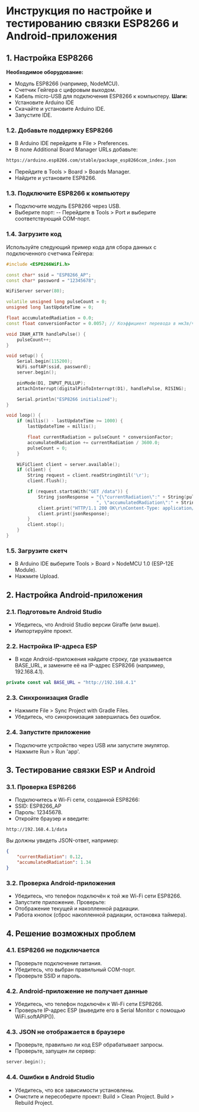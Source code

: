 # Инструкция по настройке и тестированию связки ESP8266 и Android-приложения
## 1. Настройка ESP8266
**Необходимое оборудование:**
- Модуль ESP8266 (например, NodeMCU).
- Счетчик Гейгера с цифровым выходом.
- Кабель micro-USB для подключения ESP8266 к компьютеру.
**Шаги:**
- Установите Arduino IDE
- Скачайте и установите Arduino IDE.
- Запустите IDE.
### 1.2. Добавьте поддержку ESP8266
- В Arduino IDE перейдите в File > Preferences.
- В поле Additional Board Manager URLs добавьте:
```bash
https://arduino.esp8266.com/stable/package_esp8266com_index.json
```
- Перейдите в Tools > Board > Boards Manager.
- Найдите и установите ESP8266.
### 1.3. Подключите ESP8266 к компьютеру
- Подключите модуль ESP8266 через USB.
- Выберите порт:
-- Перейдите в Tools > Port и выберите соответствующий COM-порт.
### 1.4. Загрузите код
Используйте следующий пример кода для сбора данных с подключенного счетчика Гейгера:

```cpp
#include <ESP8266WiFi.h>

const char* ssid = "ESP8266_AP";
const char* password = "12345678";

WiFiServer server(80);

volatile unsigned long pulseCount = 0;
unsigned long lastUpdateTime = 0;

float accumulatedRadiation = 0.0;
const float conversionFactor = 0.0057; // Коэффициент перевода в мкЗв/ч

void IRAM_ATTR handlePulse() {
    pulseCount++;
}

void setup() {
    Serial.begin(115200);
    WiFi.softAP(ssid, password);
    server.begin();

    pinMode(D1, INPUT_PULLUP);
    attachInterrupt(digitalPinToInterrupt(D1), handlePulse, RISING);

    Serial.println("ESP8266 initialized");
}

void loop() {
    if (millis() - lastUpdateTime >= 1000) {
        lastUpdateTime = millis();

        float currentRadiation = pulseCount * conversionFactor;
        accumulatedRadiation += currentRadiation / 3600.0;
        pulseCount = 0;
    }

    WiFiClient client = server.available();
    if (client) {
        String request = client.readStringUntil('\r');
        client.flush();

        if (request.startsWith("GET /data")) {
            String jsonResponse = "{\"currentRadiation\":" + String(pulseCount * conversionFactor) +
                                  ", \"accumulatedRadiation\":" + String(accumulatedRadiation) + "}";
            client.print("HTTP/1.1 200 OK\r\nContent-Type: application/json\r\n\r\n");
            client.print(jsonResponse);
        }
        client.stop();
    }
}
```
### 1.5. Загрузите скетч
- В Arduino IDE выберите Tools > Board > NodeMCU 1.0 (ESP-12E Module).
- Нажмите Upload.
## 2. Настройка Android-приложения
### 2.1. Подготовьте Android Studio
- Убедитесь, что Android Studio версии Giraffe (или выше).
- Импортируйте проект.
### 2.2. Настройка IP-адреса ESP
- В коде Android-приложения найдите строку, где указывается BASE_URL, и замените её на IP-адрес ESP8266 (например, 192.168.4.1).

```kotlin
private const val BASE_URL = "http://192.168.4.1"
```
### 2.3. Синхронизация Gradle
- Нажмите File > Sync Project with Gradle Files.
- Убедитесь, что синхронизация завершилась без ошибок.
### 2.4. Запустите приложение
- Подключите устройство через USB или запустите эмулятор.
- Нажмите Run > Run 'app'.
## 3. Тестирование связки ESP и Android
### 3.1. Проверка ESP8266
- Подключитесь к Wi-Fi сети, созданной ESP8266:
- SSID: ESP8266_AP
- Пароль: 12345678.
- Откройте браузер и введите:
```arduino
http://192.168.4.1/data
```
Вы должны увидеть JSON-ответ, например:
```json
{
    "currentRadiation": 0.12,
    "accumulatedRadiation": 1.34
}
```
### 3.2. Проверка Android-приложения
- Убедитесь, что телефон подключён к той же Wi-Fi сети ESP8266.
- Запустите приложение.
Проверьте:
- Отображение текущей и накопленной радиации.
- Работа кнопок (сброс накопленной радиации, остановка таймера).
## 4. Решение возможных проблем
### 4.1. ESP8266 не подключается
- Проверьте подключение питания.
- Убедитесь, что выбран правильный COM-порт.
- Проверьте SSID и пароль.
### 4.2. Android-приложение не получает данные
- Убедитесь, что телефон подключён к Wi-Fi сети ESP8266.
- Проверьте IP-адрес ESP (выведите его в Serial Monitor с помощью WiFi.softAPIP()).
### 4.3. JSON не отображается в браузере
- Проверьте, правильно ли код ESP обрабатывает запросы.
- Проверьте, запущен ли сервер:
```cpp
server.begin();
```
### 4.4. Ошибки в Android Studio
- Убедитесь, что все зависимости установлены.
- Очистите и пересоберите проект:
Build > Clean Project.
Build > Rebuild Project.
